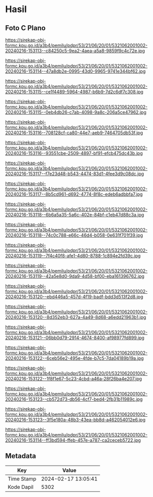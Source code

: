 # Hasil

## Foto C Plano

https://sirekap-obj-formc.kpu.go.id/a3b4/pemilu/pdpr/53/21/06/20/01/5321062001002-20240216-153113--c84250c5-9ea2-4aea-a5a8-9859f9c4c72e.jpg

https://sirekap-obj-formc.kpu.go.id/a3b4/pemilu/pdpr/53/21/06/20/01/5321062001002-20240216-153114--47a8db2e-0995-43d0-9965-9741e344bf62.jpg

https://sirekap-obj-formc.kpu.go.id/a3b4/pemilu/pdpr/53/21/06/20/01/5321062001002-20240216-153115--ce1f4489-5964-4987-b6b9-7d2c6df7c308.jpg

https://sirekap-obj-formc.kpu.go.id/a3b4/pemilu/pdpr/53/21/06/20/01/5321062001002-20240216-153115--0eb4db26-c7ab-4098-9a8c-206a5ce47962.jpg

https://sirekap-obj-formc.kpu.go.id/a3b4/pemilu/pdpr/53/21/06/20/01/5321062001002-20240216-153116--708128cf-ca80-44e7-aeb9-7464705db53f.jpg

https://sirekap-obj-formc.kpu.go.id/a3b4/pemilu/pdpr/53/21/06/20/01/5321062001002-20240216-153116--93551cbe-2509-4897-bf91-efcb475dc43b.jpg

https://sirekap-obj-formc.kpu.go.id/a3b4/pemilu/pdpr/53/21/06/20/01/5321062001002-20240216-153117--f7e23d48-b543-4474-83d1-4fee3d9c08dc.jpg

https://sirekap-obj-formc.kpu.go.id/a3b4/pemilu/pdpr/53/21/06/20/01/5321062001002-20240216-153117--8b5cd961-d692-4774-8f8c-edeb6adbbfa7.jpg

https://sirekap-obj-formc.kpu.go.id/a3b4/pemilu/pdpr/53/21/06/20/01/5321062001002-20240216-153118--6b6a5a35-5a6c-402e-84bf-c1eb47d88c3a.jpg

https://sirekap-obj-formc.kpu.go.id/a3b4/pemilu/pdpr/53/21/06/20/01/5321062001002-20240216-153118--74c0c788-e66c-46d4-b058-0e631f701f39.jpg

https://sirekap-obj-formc.kpu.go.id/a3b4/pemilu/pdpr/53/21/06/20/01/5321062001002-20240216-153119--7f4c40f8-afe1-4d80-8788-1c894e2fd39c.jpg

https://sirekap-obj-formc.kpu.go.id/a3b4/pemilu/pdpr/53/21/06/20/01/5321062001002-20240216-153119--42a5e8d0-9da9-4d58-bf00-eba161396762.jpg

https://sirekap-obj-formc.kpu.go.id/a3b4/pemilu/pdpr/53/21/06/20/01/5321062001002-20240216-153120--ebd446a5-457d-4f19-badf-bdd3d513f2d8.jpg

https://sirekap-obj-formc.kpu.go.id/a3b4/pemilu/pdpr/53/21/06/20/01/5321062001002-20240216-153120--8d352eb3-627a-4a49-8d68-a6edd21963b1.jpg

https://sirekap-obj-formc.kpu.go.id/a3b4/pemilu/pdpr/53/21/06/20/01/5321062001002-20240216-153121--06bb0d79-2914-4674-8400-af98977fd899.jpg

https://sirekap-obj-formc.kpu.go.id/a3b4/pemilu/pdpr/53/21/06/20/01/5321062001002-20240216-153122--6ceb56e2-495e-4fde-b7c5-7da04189b19a.jpg

https://sirekap-obj-formc.kpu.go.id/a3b4/pemilu/pdpr/53/21/06/20/01/5321062001002-20240216-153122--1f8f1e67-5c23-4cbd-a46a-28f26ba4e207.jpg

https://sirekap-obj-formc.kpu.go.id/a3b4/pemilu/pdpr/53/21/06/20/01/5321062001002-20240216-153123--cb572d73-db56-4cf7-bed4-2fb31b11989c.jpg

https://sirekap-obj-formc.kpu.go.id/a3b4/pemilu/pdpr/53/21/06/20/01/5321062001002-20240216-153123--3f5e180a-48b3-43ea-bb8d-a462054012e6.jpg

https://sirekap-obj-formc.kpu.go.id/a3b4/pemilu/pdpr/53/21/06/20/01/5321062001002-20240216-153114--ff3bd594-ffeb-457e-a787-ca2ceceb5722.jpg


## Metadata

| Key        | Value               |
| ---------- | ------------------- |
| Time Stamp | 2024-02-17 13:05:41 |
| Kode Dapil | 5302                |



